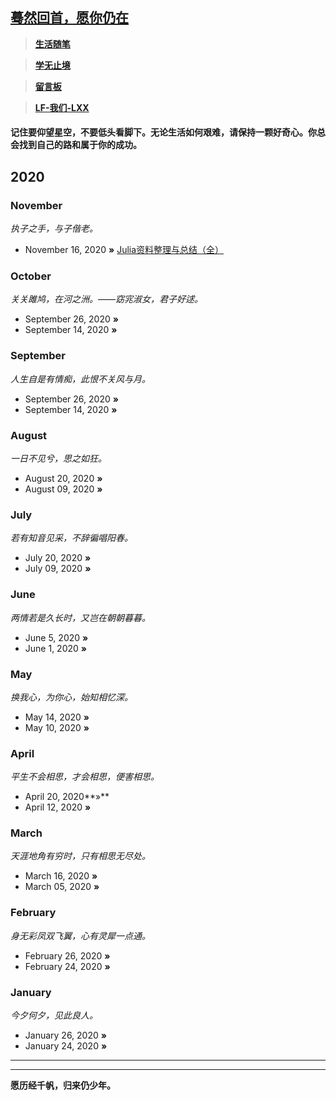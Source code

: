 ## [蓦然回首，愿你仍在]()

> **[生活随笔]()**

> **[学无止境]()**

> **[留言板]()**

>**[LF-我们-LXX]()**



#### 记住要仰望星空，不要低头看脚下。无论生活如何艰难，请保持一颗好奇心。你总会找到自己的路和属于你的成功。
## 2020

### November
*执子之手，与子偕老。*

* November 16, 2020 **»** [Julia资料整理与总结（全）](https://lflovelxx.github.io/Blog/md/julia%E5%9F%BA%E7%A1%80)

### October
*关关雎鸠，在河之洲。——窈宨淑女，君子好逑。*
* September 26, 2020 **»** 
* September 14, 2020 **»** 

### September
*人生自是有情痴，此恨不关风与月。* 
* September 26, 2020 **»** 
* September 14, 2020 **»** 

### August
*一日不见兮，思之如狂。*
* August 20, 2020 **»** 
* August 09, 2020 **»**

### July
*若有知音见采，不辞徧唱阳春。*
* July 20, 2020 **»** 
* July 09, 2020 **»**

### June
*两情若是久长时，又岂在朝朝暮暮。*
* June 5, 2020 **»** 
* June 1, 2020 **»**


### May
*换我心，为你心，始知相忆深。*
* May 14, 2020 **»**
* May 10, 2020 **»** 


### April
*平生不会相思，才会相思，便害相思。*

* April 20, 2020**»** 
* April 12, 2020 **»** 

### March
*天涯地角有穷时，只有相思无尽处。*

* March 16, 2020 **»** 
* March 05, 2020 **»** 

### February 
*身无彩凤双飞翼，心有灵犀一点通。*

* February 26, 2020 **»**
* February 24, 2020 **»**

### January
*今夕何夕，见此良人。*

* January 26, 2020 **»**
* January 24, 2020 **»**


****
***
**愿历经千帆，归来仍少年。** 
